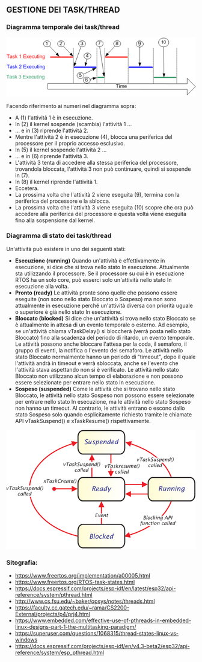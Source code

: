 

## **GESTIONE DEI TASK/THREAD**

### **Diagramma temporale dei task/thread**

<img src="suspending.gif" alt="alt text" width="700">

Facendo riferimento ai numeri nel diagramma sopra:

- A (1) l'attività 1 è in esecuzione.
- In (2) il kernel sospende (scambia) l'attività 1 ...
- ... e in (3) riprende l'attività 2.
- Mentre l'attività 2 è in esecuzione (4), blocca una periferica del processore per il proprio accesso esclusivo.
- In (5) il kernel sospende l'attività 2 ...
- ... e in (6) riprende l'attività 3.
- L'attività 3 tenta di accedere alla stessa periferica del processore, trovandola bloccata, l'attività 3 non può continuare, quindi si sospende in (7).
- In (8) il kernel riprende l'attività 1.
- Eccetera.
- La prossima volta che l'attività 2 viene eseguita (9), termina con la periferica del processore e la sblocca.
- La prossima volta che l'attività 3 viene eseguita (10) scopre che ora può accedere alla periferica del processore e questa volta viene eseguita fino alla sospensione dal kernel.

### **Diagramma di stato dei task/thread**

Un'attività può esistere in uno dei seguenti stati:

- **Esecuzione (running)**
Quando un'attività è effettivamente in esecuzione, si dice che si trova nello stato In esecuzione. Attualmente sta utilizzando il processore. Se il processore su cui è in esecuzione RTOS ha un solo core, può esserci solo un'attività nello stato In esecuzione alla volta.
- **Pronto (ready)**
Le attività pronte sono quelle che possono essere eseguite (non sono nello stato Bloccato o Sospeso) ma non sono attualmente in esecuzione perché un'attività diversa con priorità uguale o superiore è già nello stato In esecuzione.
- **Bloccato (blocked)**
Si dice che un'attività si trova nello stato Bloccato se è attualmente in attesa di un evento temporale o esterno. Ad esempio, se un'attività chiama vTaskDelay() si bloccherà (verrà posta nello stato Bloccato) fino alla scadenza del periodo di ritardo, un evento temporale. Le attività possono anche bloccare l'attesa per la coda, il semaforo, il gruppo di eventi, la notifica o l'evento del semaforo. Le attività nello stato Bloccato normalmente hanno un periodo di "timeout", dopo il quale l'attività andrà in timeout e verrà sbloccata, anche se l'evento che l'attività stava aspettando non si è verificato.
Le attività nello stato Bloccato non utilizzano alcun tempo di elaborazione e non possono essere selezionate per entrare nello stato In esecuzione.
- **Sospeso (suspended)**
Come le attività che si trovano nello stato Bloccato, le attività nello stato Sospeso non possono essere selezionate per entrare nello stato In esecuzione, ma le attività nello stato Sospeso non hanno un timeout. Al contrario, le attività entrano o escono dallo stato Sospeso solo quando esplicitamente richiesto tramite le chiamate API vTaskSuspend() e xTaskResume() rispettivamente.


<img src="5-Figure1-1.png" alt="alt text" width="700">



### **Sitografia**:
- https://www.freertos.org/implementation/a00005.html
- https://www.freertos.org/RTOS-task-states.html
- https://docs.espressif.com/projects/esp-idf/en/latest/esp32/api-reference/system/pthread.html
- http://www.cs.fsu.edu/~baker/opsys/notes/threads.html
- https://faculty.cc.gatech.edu/~rama/CS2200-External/projects/p4/prj4.html
- https://www.embedded.com/effective-use-of-pthreads-in-embedded-linux-designs-part-1-the-multitasking-paradigm/
- https://superuser.com/questions/1068315/thread-states-linux-vs-windows
- https://docs.espressif.com/projects/esp-idf/en/v4.3-beta2/esp32/api-reference/system/esp_pthread.html
